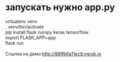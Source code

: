 # запускать нужно app.py
virtualenv venv<br>
. venv/bin/activate<br>
pip install flask numpy keras tensorflow<br>
export FLASK_APP=app<br>
flask run<br><br>
Ссылка на демо:http://88ffb6a11ec9.ngrok.io

